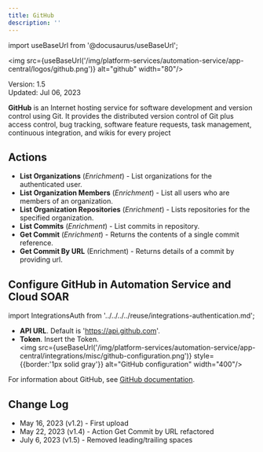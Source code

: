 ```yaml
---
title: GitHub
description: ''
---
```

import useBaseUrl from '@docusaurus/useBaseUrl';

<img src={useBaseUrl('/img/platform-services/automation-service/app-central/logos/github.png')} alt="github" width="80"/>

Version: 1.5  
Updated: Jul 06, 2023

**GitHub** is an Internet hosting service for software development and version control using Git. It provides the distributed version control of Git plus access control, bug tracking, software feature requests, task management, continuous integration, and wikis for every project

## Actions

* **List Organizations** (*Enrichment*) - List organizations for the authenticated user.
* **List Organization Members** (*Enrichment*) - List all users who are members of an organization.
* **List Organization Repositories** (*Enrichment*) - Lists repositories for the specified organization.
* **List Commits** (*Enrichment*) - List commits in repository.
* **Get Commit** (*Enrichment*) - Returns the contents of a single commit reference.
* **Get Commit By URL** (Enrichment) - Returns details of a commit by providing url.

## Configure GitHub in Automation Service and Cloud SOAR

import IntegrationsAuth from '../../../../reuse/integrations-authentication.md';

<IntegrationsAuth/>

   * **API URL**. Default is 'https://api.github.com'.
   * **Token**. Insert the Token.<br/><img src={useBaseUrl('/img/platform-services/automation-service/app-central/integrations/misc/github-configuration.png')} style={{border:'1px solid gray'}} alt="GitHub configuration" width="400"/>

For information about GitHub, see [GitHub documentation](https://docs.github.com/en/apps/creating-github-apps/authenticating-with-a-github-app/generating-a-user-access-token-for-a-github-app).

## Change Log

* May 16, 2023 (v1.2) - First upload
* May 22, 2023 (v1.4) - Action Get Commit by URL refactored
* July 6, 2023 (v1.5) - Removed leading/trailing spaces

